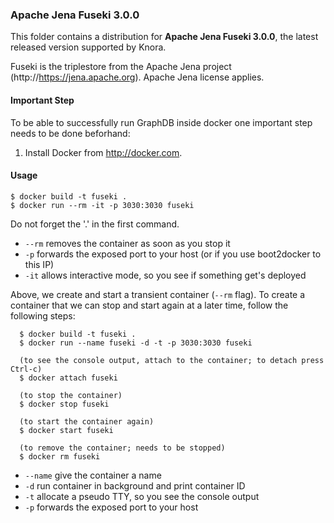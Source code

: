 ### Apache Jena Fuseki 3.0.0 ###

This folder contains a distribution for **Apache Jena Fuseki 3.0.0**, the latest released version supported by Knora.

Fuseki is the triplestore from the Apache Jena project (http://https://jena.apache.org). Apache Jena license applies.


#### Important Step ####

To be able to successfully run GraphDB inside docker one important step needs to be done beforhand:

  1. Install Docker from http://docker.com.


#### Usage ####

```
$ docker build -t fuseki .
$ docker run --rm -it -p 3030:3030 fuseki
```

Do not forget the '.' in the first command.

 - ``--rm`` removes the container as soon as you stop it
 - ``-p`` forwards the exposed port to your host (or if you use boot2docker to this IP)
 - ``-it`` allows interactive mode, so you see if something get's deployed


Above, we create and start a transient container (``--rm`` flag). To create a container that we can stop and start again
at a later time, follow the following steps:

```
  $ docker build -t fuseki .
  $ docker run --name fuseki -d -t -p 3030:3030 fuseki
  
  (to see the console output, attach to the container; to detach press Ctrl-c)
  $ docker attach fuseki
    
  (to stop the container)
  $ docker stop fuseki
  
  (to start the container again)
  $ docker start fuseki
  
  (to remove the container; needs to be stopped)
  $ docker rm fuseki
```

 - ``--name`` give the container a name
 - ``-d`` run container in background and print container ID
 - ``-t`` allocate a pseudo TTY, so you see the console output
 - ``-p`` forwards the exposed port to your host